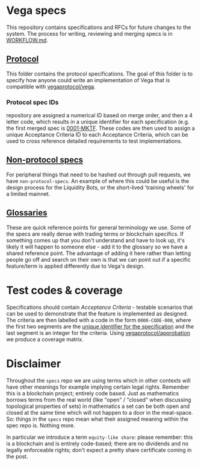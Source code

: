 # Vega specs
This repository contains specifications and RFCs for future changes to the system. The process for writing, reviewing
and merging specs is in [WORKFLOW.md](./WORKFLOW.md).

## [Protocol](./protocol/)
This folder contains the protocol specifications. The goal of this folder is to specify how anyone could write an
implementation of Vega that is compatible with [vegaprotocol/vega](https://github.com/vegaprotocol/vega). 

### Protocol spec IDs
repository are assigned a numerical ID based on merge order, and then a 4 letter code, which results in a unique identifier
for each specification (e.g. the first merged spec is [0001-MKTF](./protocol/0001-MKTF-market_framework.md). These codes 
are then used to assign a unique Acceptance Criteria ID to each Acceptance Criteria, which can be used to cross reference
detailed requirements to test implementations.

## [Non-protocol specs](./non-protocol-specs)
For peripheral things that need to be hashed out through pull requests, we have `non-protocol-specs`. An example of
where this could be useful is the design process for the Liquidity Bots, or the short-lived 'training wheels' for a
limited mainnet.

## [Glossaries](./glossaries/)
These are quick reference points for general terminology we use. Some of the specs are really dense with trading terms 
or blockchain specifics. If something comes up that you don't understand and have to look up, it's likely it will happen
to someone else - add it to the glossary so we have a shared reference point. The advantage of adding it here rather than
letting people go off and search on their own is that we can point out if a specific feature/term is applied differently
due to Vega's design.

# Test codes & coverage
Specifications should contain _Acceptance Criteria_ - testable scenarios that can be used to demonstrate that the feature is implemented as designed.
The criteria are then labelled with a code in the form `0000-CODE-000`, where the first two segments are the [unique identifier for the specification](#protocol-spec-ids) and the last segment is an integer for the criteria. Using [vegaprotocol/approbation](https://github.com/vegaprotocol/approbation) we produce a coverage matrix.

# Disclaimer 
Throughout the `specs` repo we are using terms which in other contexts will have other meanings for example implying certain legal rights. Remember this is a blockchain project; entirely code based. Just as mathematics borrows terms from the real world (like "open" / "closed" when discussing topological properties of sets) in mathematics a set can be both open and closed at the same time which will not happen to a door in the meat-space. So: things in the `specs` repo mean what their assigned meaning within the spec repo is. Nothing more. 

In particular we introduce a term `equity-like share`: please remember: this is a blockchain and is entirely code-based; there are no dividends and no legally enforceable rights; don't expect a pretty share certificate coming in the post.   